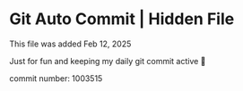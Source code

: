 # Git Auto Commit | Hidden File

This file was added Feb 12, 2025

Just for fun and keeping my daily git commit active 🤪

commit number: 1003515
